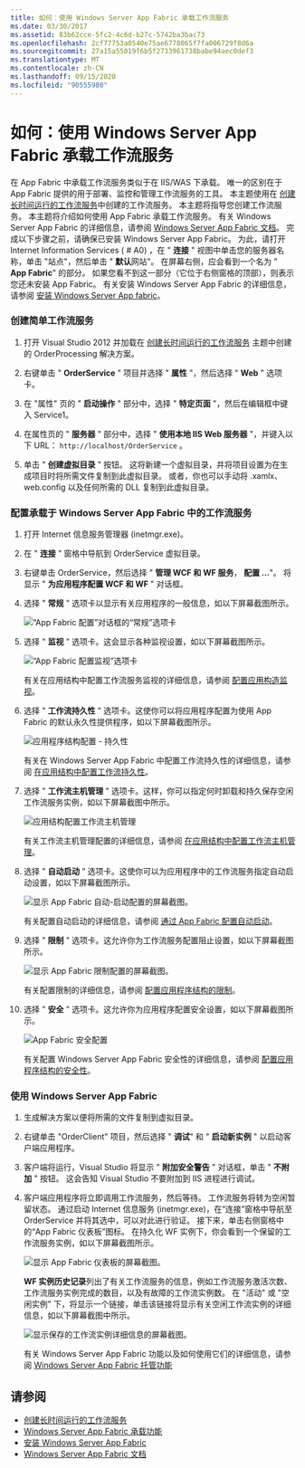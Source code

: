 ```yaml
---
title: 如何：使用 Windows Server App Fabric 承载工作流服务
ms.date: 03/30/2017
ms.assetid: 83b62cce-5fc2-4c6d-b27c-5742ba3bac73
ms.openlocfilehash: 2cf77753a0540e75ae6778065f7fa006729f8d6a
ms.sourcegitcommit: 27a15a55019f6b5f2733961738babe94aec0def3
ms.translationtype: MT
ms.contentlocale: zh-CN
ms.lasthandoff: 09/15/2020
ms.locfileid: "90555980"
---
```

# <a name="how-to-host-a-workflow-service-with-windows-server-app-fabric"></a>如何：使用 Windows Server App Fabric 承载工作流服务

在 App Fabric 中承载工作流服务类似于在 IIS/WAS 下承载。 唯一的区别在于 App Fabric 提供的用于部署、监控和管理工作流服务的工具。 本主题使用在 [创建长时间运行的工作流服务](creating-a-long-running-workflow-service.md)中创建的工作流服务。 本主题将指导您创建工作流服务。 本主题将介绍如何使用 App Fabric 承载工作流服务。 有关 Windows Server App Fabric 的详细信息，请参阅 [Windows Server App Fabric 文档](/previous-versions/appfabric/ff384253(v=azure.10))。 完成以下步骤之前，请确保已安装 Windows Server App Fabric。  为此，请打开 Internet Information Services ( # A0) ，在 " **连接** " 视图中单击您的服务器名称，单击 "站点"，然后单击 " **默认**网站"。 在屏幕右侧，应会看到一个名为 " **App Fabric**" 的部分。 如果您看不到这一部分（它位于右侧窗格的顶部），则表示您还未安装 App Fabric。 有关安装 Windows Server App Fabric 的详细信息，请参阅 [安装 Windows Server App fabric](/previous-versions/appfabric/ee790960(v=azure.10))。  
  
### <a name="creating-a-simple-workflow-service"></a>创建简单工作流服务  
  
1. 打开 Visual Studio 2012 并加载在 [创建长时间运行的工作流服务](creating-a-long-running-workflow-service.md) 主题中创建的 OrderProcessing 解决方案。  
  
2. 右键单击 " **OrderService** " 项目并选择 " **属性** "，然后选择 " **Web** " 选项卡。  
  
3. 在 "属性" 页的 " **启动操作** " 部分中，选择 " **特定页面** "，然后在编辑框中键入 Service1。  
  
4. 在属性页的 " **服务器** " 部分中，选择 " **使用本地 IIS Web 服务器** "，并键入以下 URL： `http://localhost/OrderService` 。  
  
5. 单击 " **创建虚拟目录** " 按钮。 这将新建一个虚拟目录，并将项目设置为在生成项目时将所需文件复制到此虚拟目录。  或者，你也可以手动将 .xamlx、web.config 以及任何所需的 DLL 复制到此虚拟目录。  
  
### <a name="configuring-a-workflow-service-hosted-in-windows-server-app-fabric"></a>配置承载于 Windows Server App Fabric 中的工作流服务  
  
1. 打开 Internet 信息服务管理器 (inetmgr.exe)。  
  
2. 在 " **连接** " 窗格中导航到 OrderService 虚拟目录。  
  
3. 右键单击 OrderService，然后选择 " **管理 WCF 和 WF 服务**， **配置 ...**"。 将显示 " **为应用程序配置 WCF 和 WF** " 对话框。  
  
4. 选择 " **常规** " 选项卡以显示有关应用程序的一般信息，如以下屏幕截图所示。  
  
     ![“App Fabric 配置”对话框的“常规”选项卡](media/appfabricconfiguration-general.gif "AppFabricConfiguration-常规")  
  
5. 选择 " **监视** " 选项卡。这会显示各种监视设置，如以下屏幕截图所示。  
  
     ![“App Fabric 配置监视”选项卡](media/appfabricconfiguration-monitoring.gif "AppFabricConfiguration-监视")  
  
     有关在应用结构中配置工作流服务监视的详细信息，请参阅 [配置应用构造监视](/previous-versions/appfabric/ee677384(v=azure.10))。  
  
6. 选择 " **工作流持久性** " 选项卡。这使你可以将应用程序配置为使用 App Fabric 的默认永久性提供程序，如以下屏幕截图所示。  
  
     ![应用程序结构配置 &#45; 持久性](media/appfabricconfiguration-persistence.gif "AppFabricConfiguration-持久性")  
  
     有关在 Windows Server App Fabric 中配置工作流持久性的详细信息，请参阅 [在应用结构中配置工作流持久性](/previous-versions/appfabric/ee677353(v=azure.10))。  
  
7. 选择 " **工作流主机管理** " 选项卡。这样，你可以指定何时卸载和持久保存空闲工作流服务实例，如以下屏幕截图中所示。  
  
     ![应用结构配置工作流主机管理](media/appfabricconfiguration-management.gif "AppFabricConfiguration-管理")  
  
     有关工作流主机管理配置的详细信息，请参阅 [在应用结构中配置工作流主机管理](/previous-versions/appfabric/ff383424(v=azure.10))。  
  
8. 选择 " **自动启动** " 选项卡。这使你可以为应用程序中的工作流服务指定自动启动设置，如以下屏幕截图所示。  
  
     ![显示 App Fabric 自动&#45;启动配置的屏幕截图。](./media/how-to-host-a-workflow-service-with-windows-server-app-fabric/app-fabric-auto-start-configuration.gif)  
  
     有关配置自动启动的详细信息，请参阅 [通过 App Fabric 配置自动启动](/previous-versions/appfabric/ee677261(v=azure.10))。  
  
9. 选择 " **限制** " 选项卡。这允许你为工作流服务配置阻止设置，如以下屏幕截图所示。  
  
     ![显示 App Fabric 限制配置的屏幕截图。](./media/how-to-host-a-workflow-service-with-windows-server-app-fabric/app-fabric-throttling-configuration.gif)  
  
     有关配置限制的详细信息，请参阅 [配置应用程序结构的限制](/previous-versions/appfabric/ee677261(v=azure.10))。  
  
10. 选择 " **安全** " 选项卡。这允许你为应用程序配置安全设置，如以下屏幕截图所示。  
  
     ![App Fabric 安全配置](media/appfabricconfiguration-security.gif "AppFabricConfiguration-安全性")  
  
     有关配置 Windows Server App Fabric 安全性的详细信息，请参阅 [配置应用程序结构的安全性](/previous-versions/appfabric/ee677278(v=azure.10))。  
  
### <a name="using-windows-server-app-fabric"></a>使用 Windows Server App Fabric  
  
1. 生成解决方案以便将所需的文件复制到虚拟目录。  
  
2. 右键单击 "OrderClient" 项目，然后选择 " **调试**" 和 " **启动新实例** " 以启动客户端应用程序。  
  
3. 客户端将运行，Visual Studio 将显示 " **附加安全警告** " 对话框，单击 " **不附加** " 按钮。 这会告知 Visual Studio 不要附加到 IIS 进程进行调试。  
  
4. 客户端应用程序将立即调用工作流服务，然后等待。 工作流服务将转为空闲暂留状态。 通过启动 Internet 信息服务 (inetmgr.exe)，在“连接”窗格中导航至 OrderService 并将其选中，可以对此进行验证。 接下来，单击右侧窗格中的“App Fabric 仪表板”图标。 在持久化 WF 实例下，你会看到一个保留的工作流服务实例，如以下屏幕截图所示。  
  
     ![显示 App Fabric 仪表板的屏幕截图。](./media/how-to-host-a-workflow-service-with-windows-server-app-fabric/app-fabric-dashboard.gif)  
  
     **WF 实例历史记录**列出了有关工作流服务的信息，例如工作流服务激活次数、工作流服务实例完成的数目，以及有故障的工作流实例数。 在 "活动" 或 "空闲实例" 下，将显示一个链接，单击该链接将显示有关空闲工作流实例的详细信息，如以下屏幕截图中所示。  
  
     ![显示保存的工作流实例详细信息的屏幕截图。](./media/how-to-host-a-workflow-service-with-windows-server-app-fabric/persisted-workflow-instance-detail.gif)  
  
     有关 Windows Server App Fabric 功能以及如何使用它们的详细信息，请参阅 [Windows Server App Fabric 托管功能](/previous-versions/appfabric/ee677189(v=azure.10))  
  
## <a name="see-also"></a>请参阅

- [创建长时间运行的工作流服务](creating-a-long-running-workflow-service.md)
- [Windows Server App Fabric 承载功能](/previous-versions/appfabric/ee677189(v=azure.10))
- [安装 Windows Server App Fabric](/previous-versions/appfabric/ee790960(v=azure.10))
- [Windows Server App Fabric 文档](/previous-versions/appfabric/ff384253(v=azure.10))
